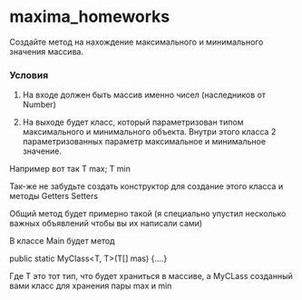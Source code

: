 # maxima_homeworks

Создайте метод на нахождение максимального и минимального значения массива.
<h3>Условия</h3>

1) На входе должен быть массив именно чисел (наследников от Number)

2) На выходе будет класс, который параметризован типом максимального и минимального объекта. Внутри этого класса 2 параметризованных параметр максимальное и минимальное значение.

Например вот так T max; T min

Так-же не забудьте создать конструктор для создание этого класса и методы Getters Setters

Общий метод будет примерно такой (я специально упустил несколько важных объявлений чтобы вы их написали сами)

В классе Main будет метод

public static MyClass<T, T>(T[] mas) {….}

Где T это тот тип, что будет храниться в массиве, а MyCLass созданный вами класс для хранения пары max и min
